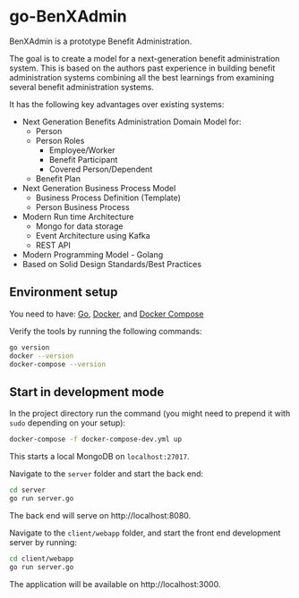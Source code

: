 # go-BenXAdmin

BenXAdmin is a prototype Benefit Administration.

The goal is to create a model for a next-generation benefit administration system.
This is based on the authors past experience in building benefit administration systems combining all the best learnings from examining several benefit administration systems.

It has the following key advantages over existing systems:
* Next Generation Benefits Administration Domain Model for:
    * Person
    * Person Roles
        * Employee/Worker
        * Benefit Participant
        * Covered Person/Dependent
    * Benefit Plan
* Next Generation Business Process Model
    * Business Process Definition (Template)
    * Person Business Process
* Modern Run time Architecture 
    * Mongo for data storage
    * Event Architecture using Kafka
    * REST API
* Modern Programming Model - Golang
* Based on Solid Design Standards/Best Practices


## Environment setup

You need to have:
 [Go](https://golang.org/),
[Docker](https://www.docker.com/), and
[Docker Compose](https://docs.docker.com/compose/)


Verify the tools by running the following commands:

```sh
go version
docker --version
docker-compose --version
```


## Start in development mode

In the project directory run the command (you might
need to prepend it with `sudo` depending on your setup):
```sh
docker-compose -f docker-compose-dev.yml up
```

This starts a local MongoDB on `localhost:27017`.


Navigate to the `server` folder and start the back end:

```sh
cd server
go run server.go
```
The back end will serve on http://localhost:8080.

Navigate to the `client/webapp` folder, and start the front end development server by running:

```sh
cd client/webapp
go run server.go

```
The application will be available on http://localhost:3000.
 